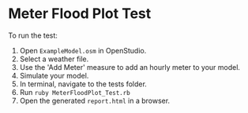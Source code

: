 # Meter Flood Plot Test
To run the test:
  1.  Open `ExampleModel.osm` in OpenStudio.
  2.  Select a weather file.
  3.  Use the 'Add Meter' measure to add an hourly meter to your model.
  4.  Simulate your model.
  5.  In terminal, navigate to the tests folder.
  6.  Run `ruby MeterFloodPlot_Test.rb`
  7.  Open the generated `report.html` in a browser.